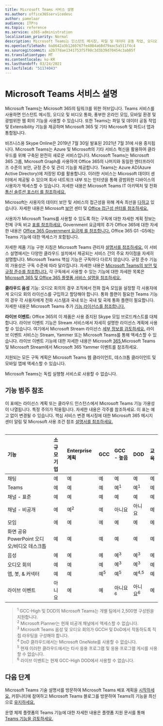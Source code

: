 ```yaml
---
title: Microsoft Teams 서비스 설명
ms.author: office365servicedesc
author: pamelaar
audience: ITPro
ms.topic: reference
ms.service: o365-administration
localization_priority: Normal
description: Microsoft Teams는 인스턴트 메시징, 파일 및 데이터 공동 작업, 오디오 및 비디오 통화, 풍부한 온라인 모임, 모바일 환경 및 광범위한 웹 회의 기능을 제공합니다.
ms.openlocfilehash: ba8642a3b1260767fe4884a68d79aac5a511f4c4
ms.sourcegitcommit: a2b77dae1341753f5f98c3d3b39d70454c3ab05f
ms.translationtype: MT
ms.contentlocale: ko-KR
ms.lasthandoff: 03/24/2021
ms.locfileid: "51174043"
---
```

# <a name="microsoft-teams-service-description"></a>Microsoft Teams 서비스 설명

Microsoft Teams는 Microsoft 365의 팀워크를 위한 허브입니다. Teams 서비스를 사용하면 인스턴트 메시징, 오디오 및 비디오 통화, 풍부한 온라인 모임, 모바일 환경 및 광범위한 웹 회의 기능을 사용할 수 있습니다. 또한 Teams는 파일 및 데이터 공동 작업 및 Extensibility 기능을 제공하며 Microsoft 365 및 기타 Microsoft 및 파트너 앱과 통합됩니다.

비즈니스용 Skype Online은 2019년 7월 30일 발표된 2021년 7월 31에 사용 중지됩니다. [](https://techcommunity.microsoft.com/t5/Microsoft-Teams-Blog/Skype-for-Business-Online-to-Be-Retired-in-2021/ba-p/777833) Microsoft Teams는 Azure 및 Microsoft의 기타 서비스 혁신을 활용하여 클라우드를 위해 구축된 완전히 새로운 서비스입니다. Microsoft Teams는 Microsoft 365 그룹, Microsoft Graph를 사용하여 Office 365의 나머지와 동일한 엔터프라이즈 수준의 보안, 규정 준수 및 관리 기능을 제공합니다. Teams는 Azure AD(Azure Active Directory)에 저장된 ID를 활용합니다. 이러한 서비스는 Microsoft 데이터 센터에서 제공될 수 있으며 회사 네트워크 내부 또는 인터넷을 통해 광범위한 디바이스의 사용자가 액세스할 수 있습니다. 자세한 내용은 Microsoft Teams IT 아키텍처 및 전화 [통신 솔루션 포스터 를 참조하세요.](/microsoftteams/teams-architecture-solutions-posters)

Microsoft는 사용자의 데이터 보안 및 서비스의 접근성을 위해 계속 최선을 [다하고](https://www.microsoft.com/trust-center/compliance/accessibility) 있습니다. 자세한 내용은 Microsoft [보안](https://www.microsoft.com/trust-center) 센터 및 [Office 접근성 센터를 참조하세요.](https://support.office.com/article/Office-Accessibility-Center-Resources-for-people-with-disabilities-ecab0fcf-d143-4fe8-a2ff-6cd596bddc6d)

사용자가 Microsoft Teams를 사용할 수 있도록 하는 구독에 대한 자세한 계획 정보는 전체 구독 비교 [표를 참조하세요.](https://go.microsoft.com/fwlink/?linkid=2139145) Government 요금제의 추가 Office 365에 대한 자세한 내용은 [Office 365 Government 요금제 를 참조합니다.](https://www.microsoft.com/microsoft-365/government/compare-office-365-government-plans) Office 365 G1 -G5에는 Teams 기능에 대한 액세스가 포함됩니다.

자세한 제품 기능 구현 지침은 Microsoft Teams 관리자 [설명서를 참조하세요.](/MicrosoftTeams) 이 서비스 설명에서는 다양한 클라우드 설치에서 제공되는 서비스 간의 주요 차이점을 자세히 설명합니다. Microsoft Teams 핵심 기능은 구독마다 다르지 않습니다. 규정 준수 기능의 가용성은 구독 수준에 따라 달라집니다. 자세한 내용은 [Microsoft Teams의 보안 및 규정 준수를 참조합니다.](/microsoftteams/security-compliance-overview) 각 구독에서 사용할 수 있는 기능에 대한 자세한 목록은 [Microsoft 365 및 Office 365 플랫폼 서비스 설명을 참조하세요.](./office-365-platform-service-description/office-365-platform-service-description.md)

**클라우드 음성** 기능: 오디오 회의의 경우 조직에서 전화 접속 모임을 설정할 각 사용자에게 오디오 회의 라이선스를 구입하고 할당해야 합니다. 통화 플랜이 필요한 Teams 기능의 경우 각 사용자에게 전화 시스템과 국내 또는 국내 및 국제 통화 플랜이 필요합니다. 자세한 내용은 Microsoft Teams 추가 [기능 라이선스를 참조합니다.](/microsoftteams/teams-add-on-licensing/microsoft-teams-add-on-licensing)

**라이브 이벤트:** Office 365의 이 제품은 사용 중지된 Skype 모임 브로드캐스트를 대체합니다. 라이브 이벤트 기능은 Stream 서비스에서 자세히 설명한 라이선스 계획에 사용할 수 있습니다. 여기에서 Microsoft Stream 라이선스 [세부 정보를 검토하세요.](/stream/license-overview) 라이브 이벤트 서비스는 Stream, Yammer 또는 Microsoft Teams를 통해 액세스할 수 있습니다. 라이브 이벤트 기능에 대한 자세한 내용은 Microsoft [365,](/stream/live-event-m365)Microsoft Teams 및 Microsoft Stream에서 Microsoft 365 Yammer 이벤트를 참조하세요.

지원되는 모든 구독 계획은 Microsoft Teams 웹 클라이언트, 데스크톱 클라이언트 및 모바일 앱에 액세스할 수 있습니다.

Microsoft Teams는 독립 실행형 서비스로 사용할 수 없습니다.

## <a name="feature-category-reference"></a>기능 범주 참조

이 표에는 라이선스 계획 또는 클라우드 인스턴스에서 Microsoft Teams 기능 가용성이 나열됩니다. 특정 주의가 적용됩니다. 자세한 내용은 각주를 참조하세요. 이 표는 예고 없이 변경될 수 있습니다. 핵심 서비스 변경 메시징에 대한 Microsoft 365 메시지 센터 알림 및 Microsoft 사용 조건 참조 [설명서를 참조하세요.](https://www.microsoft.com/licensing/product-licensing/products)<br><br>

| 기능 | 소규모 기업 | Enterprise 계획 | GCC | GCC - 높음 | DOD | 교육 |
|:-----|:-----|:-----|:-----|:-----|:-----|:-----|
|채팅  <br/> |예  <br/> |예  <br/> |예  <br/> |예  <br/> |예  <br/> |예  <br/> |
|Teams  <br/> |예 <br/> |예 <br/> |예 <br/> |예<sup>1</sup>  <br/> |예<sup>1</sup>  <br/> |예  <br/> |
|채널 - 표준  <br/> |예  <br/> |예  <br/> |예  <br/> |예  <br/> |예  <br/> |예  <br/> |
|채널 - 비공개  <br/> |예  <br/> |예<sup>2</sup>  <br/> |예 <br/> |아니요  <br/> |아니요 <br/> |예  <br/> |
|모임  <br/> |예  <br/> |예  <br/> |예  <br/> |예  <br/> |예  <br/> |예  <br/> |
|화면 공유 PowerPoint 오디오/비디오 데스크톱 <br/> |예  <br/> |예  <br/> |예  <br/> |예  <br/> |예  <br/> |예  <br/> |
|음성  <br/> |예  <br/> |예  <br/> |예  <br/> |예<sup>3</sup>  <br/> |예<sup>3</sup>  <br/> |예  <br/> |
|오디오 회의  <br/> |예  <br/> |예  <br/> |예  <br/> |예<sup>3</sup>  <br/> |예<sup>3</sup>  <br/> |예  <br/> |
|앱, 봇, & 커넥터  <br/> |예  <br/> |예  <br/> |예<sup>5</sup>  <br/> |예<sup>5</sup>  <br/> |예<sup>4,5</sup>  <br/> |예  <br/> |
|라이브 이벤트  <br/> |아니요  <br/> |예  <br/> |예  <br/> |아니요<sup>6</sup>  <br/> |아니요<sup>6</sup>  <br/> |예  <br/> |

> <sup>1</sup>  GCC-High 및 DOD의 Microsoft Teams는 개별 팀에서 2,500명 구성원을 지원합니다.<br/>
> <sup>2</sup> Microsoft Planner는 현재 비공개 채널에서 액세스할 수 없습니다.<br/>
> <sup>3</sup> Microsoft Teams 음성 및 오디오 회의가 GCCH 및 DoD에서 작동하도록 직접 라우팅을 구성해야 합니다.<br/>
> <sup>4</sup> DoD 클라우드에서는 Microsoft OneNote를 사용할 수 없습니다.<br/>
> <sup>5</sup> 현재 이러한 클라우드에서는 타사 응용 프로그램 및 응용 프로그램 게시를 사용할 수 없습니다.<br/>
> <sup>6</sup> 라이브 이벤트는 현재 GCC-High DOD에서 사용할 수 없습니다.<br/>

## <a name="next-steps"></a>다음 단계

Microsoft Teams 기술 설명서를 방문하여 Microsoft Teams 배포 계획을 [시작하세요.](/MicrosoftTeams/) 커뮤니티에 참여하고 Microsoft Teams 블로그를 방문하여 Teams의 기능을 최신으로 [유지하세요.](https://aka.ms/TeamsBlog)

운영 체제 플랫폼의 Teams 기능에 대한 자세한 내용은 플랫폼 지원 문서를 통해 [Teams 기능을 검토하세요.](https://aka.ms/teamsfeaturesbyplatform)